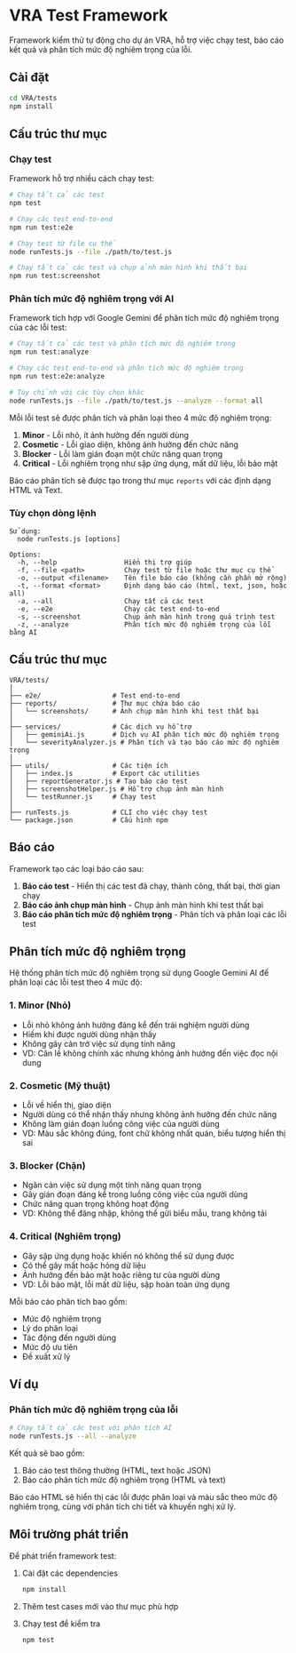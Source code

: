 # VRA Test Framework

Framework kiểm thử tự động cho dự án VRA, hỗ trợ việc chạy test, báo cáo kết quả và phân tích mức độ nghiêm trọng của lỗi.

## Cài đặt

```bash
cd VRA/tests
npm install
```

## Cấu trúc thư mục

### Chạy test

Framework hỗ trợ nhiều cách chạy test:

```bash
# Chạy tất cả các test
npm test

# Chạy các test end-to-end
npm run test:e2e

# Chạy test từ file cụ thể
node runTests.js --file ./path/to/test.js

# Chạy tất cả các test và chụp ảnh màn hình khi thất bại
npm run test:screenshot
```

### Phân tích mức độ nghiêm trọng với AI

Framework tích hợp với Google Gemini để phân tích mức độ nghiêm trọng của các lỗi test:

```bash
# Chạy tất cả các test và phân tích mức độ nghiêm trọng
npm run test:analyze

# Chạy các test end-to-end và phân tích mức độ nghiêm trọng
npm run test:e2e:analyze

# Tùy chỉnh với các tùy chọn khác
node runTests.js --file ./path/to/test.js --analyze --format all
```

Mỗi lỗi test sẽ được phân tích và phân loại theo 4 mức độ nghiêm trọng:

1. **Minor** - Lỗi nhỏ, ít ảnh hưởng đến người dùng
2. **Cosmetic** - Lỗi giao diện, không ảnh hưởng đến chức năng
3. **Blocker** - Lỗi làm gián đoạn một chức năng quan trọng
4. **Critical** - Lỗi nghiêm trọng như sập ứng dụng, mất dữ liệu, lỗi bảo mật

Báo cáo phân tích sẽ được tạo trong thư mục `reports` với các định dạng HTML và Text.

### Tùy chọn dòng lệnh

```
Sử dụng:
  node runTests.js [options]
  
Options:
  -h, --help                 Hiển thị trợ giúp
  -f, --file <path>          Chạy test từ file hoặc thư mục cụ thể
  -o, --output <filename>    Tên file báo cáo (không cần phần mở rộng)
  -t, --format <format>      Định dạng báo cáo (html, text, json, hoặc all)
  -a, --all                  Chạy tất cả các test
  -e, --e2e                  Chạy các test end-to-end
  -s, --screenshot           Chụp ảnh màn hình trong quá trình test
  -z, --analyze              Phân tích mức độ nghiêm trọng của lỗi bằng AI
```

## Cấu trúc thư mục

```
VRA/tests/
│
├── e2e/                  # Test end-to-end
├── reports/              # Thư mục chứa báo cáo
│   └── screenshots/      # Ảnh chụp màn hình khi test thất bại
│
├── services/             # Các dịch vụ hỗ trợ
│   ├── geminiAi.js       # Dịch vụ AI phân tích mức độ nghiêm trọng
│   └── severityAnalyzer.js # Phân tích và tạo báo cáo mức độ nghiêm trọng
│
├── utils/                # Các tiện ích
│   ├── index.js          # Export các utilities
│   ├── reportGenerator.js # Tạo báo cáo test
│   ├── screenshotHelper.js # Hỗ trợ chụp ảnh màn hình
│   └── testRunner.js     # Chạy test
│
├── runTests.js           # CLI cho việc chạy test
└── package.json          # Cấu hình npm
```

## Báo cáo

Framework tạo các loại báo cáo sau:

1. **Báo cáo test** - Hiển thị các test đã chạy, thành công, thất bại, thời gian chạy
2. **Báo cáo ảnh chụp màn hình** - Chụp ảnh màn hình khi test thất bại
3. **Báo cáo phân tích mức độ nghiêm trọng** - Phân tích và phân loại các lỗi test

## Phân tích mức độ nghiêm trọng

Hệ thống phân tích mức độ nghiêm trọng sử dụng Google Gemini AI để phân loại các lỗi test theo 4 mức độ:

### 1. Minor (Nhỏ)

- Lỗi nhỏ không ảnh hưởng đáng kể đến trải nghiệm người dùng
- Hiếm khi được người dùng nhận thấy
- Không gây cản trở việc sử dụng tính năng
- VD: Căn lề không chính xác nhưng không ảnh hưởng đến việc đọc nội dung

### 2. Cosmetic (Mỹ thuật)

- Lỗi về hiển thị, giao diện
- Người dùng có thể nhận thấy nhưng không ảnh hưởng đến chức năng
- Không làm gián đoạn luồng công việc của người dùng
- VD: Màu sắc không đúng, font chữ không nhất quán, biểu tượng hiển thị sai

### 3. Blocker (Chặn)

- Ngăn cản việc sử dụng một tính năng quan trọng
- Gây gián đoạn đáng kể trong luồng công việc của người dùng
- Chức năng quan trọng không hoạt động
- VD: Không thể đăng nhập, không thể gửi biểu mẫu, trang không tải

### 4. Critical (Nghiêm trọng)

- Gây sập ứng dụng hoặc khiến nó không thể sử dụng được
- Có thể gây mất hoặc hỏng dữ liệu
- Ảnh hưởng đến bảo mật hoặc riêng tư của người dùng
- VD: Lỗi bảo mật, lỗi mất dữ liệu, sập hoàn toàn ứng dụng

Mỗi báo cáo phân tích bao gồm:

- Mức độ nghiêm trọng
- Lý do phân loại
- Tác động đến người dùng
- Mức độ ưu tiên
- Đề xuất xử lý

## Ví dụ

### Phân tích mức độ nghiêm trọng của lỗi

```bash
# Chạy tất cả các test với phân tích AI
node runTests.js --all --analyze
```

Kết quả sẽ bao gồm:
1. Báo cáo test thông thường (HTML, text hoặc JSON)
2. Báo cáo phân tích mức độ nghiêm trọng (HTML và text)

Báo cáo HTML sẽ hiển thị các lỗi được phân loại và màu sắc theo mức độ nghiêm trọng, cùng với phân tích chi tiết và khuyến nghị xử lý.

## Môi trường phát triển

Để phát triển framework test:

1. Cài đặt các dependencies
   ```bash
   npm install
   ```

2. Thêm test cases mới vào thư mục phù hợp

3. Chạy test để kiểm tra
   ```bash
   npm test
   ```